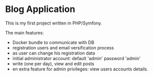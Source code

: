 Blog Application
================

This is my first project written in PHP/Symfony.

The main features:
- Docker bundle to communicate with DB
- registration users and email versification process
- as user can change his registration data
- initial administrator account: default 'admin' password 'admin'
- write (one per day), view and edit posts
- en extra feature for admin privileges: view
users accounts details. 